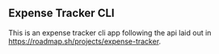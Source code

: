 ## Expense Tracker CLI


This is an expense tracker cli app following the api laid out in https://roadmap.sh/projects/expense-tracker.


